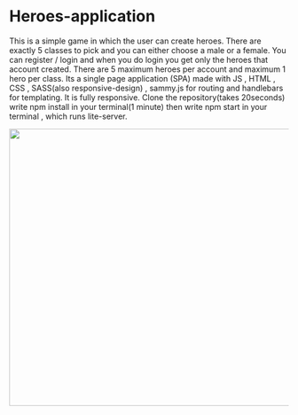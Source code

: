 # Heroes-application
This is a simple game in which the user can create heroes. There are exactly 5 classes to pick and you can either choose a male or a female.
You can register / login and when you do login you get only the heroes that account created. There are 5 maximum heroes per account and
maximum 1 hero per class.
Its a single page application (SPA) made with JS , HTML , CSS , SASS(also responsive-design)  , sammy.js for routing and handlebars for templating.
It is fully responsive.
Clone the repository(takes 20seconds) write npm install in your terminal(1 minute) then write npm start in your terminal , which runs lite-server.



<img src="https://media.giphy.com/media/FqWdlvGqjLqMU8UGCn/giphy.gif" width="800" height="500" />


